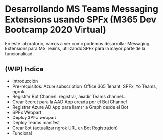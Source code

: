 # Desarrollando MS Teams Messaging Extensions usando SPFx (M365 Dev Bootcamp 2020 Virtual)

En este laboratorio, vamos a ver como podemos desarrollar Messaging Extensions para MS Teams, utilizando SPFx para la mayor parte de la funcionalidad.

## (WIP) Indice

  - Introducción
  - Pre-requisitos: Azure subscription, Office 365 Tenant, SPFx, Yo Teams, ngrok...
  - Registrar Bot Channel: registrar, añadir Teams channel...
  - Crear Secret para la AAD App creada por el Bot Channel
  - Registrar Azure AD App para llamar a Graph desde el Bot
  - SPFx Webpart
  - Deploy SPFx webpart
  - Deploy Teams manifest
  - Crear Bot (actualizar ngrok URL en Bot Registration)
  - Funciona!

